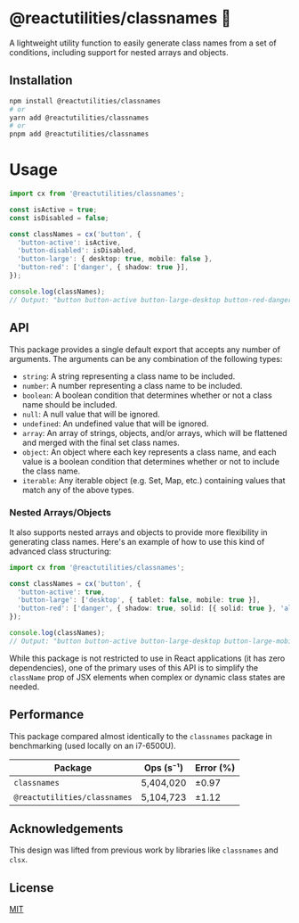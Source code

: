 # @reactutilities/classnames 🎨

A lightweight utility function to easily generate class names from a set of conditions, including support for nested arrays and objects.

## Installation

```bash
npm install @reactutilities/classnames
# or
yarn add @reactutilities/classnames
# or
pnpm add @reactutilities/classnames
```

# Usage

```ts
import cx from '@reactutilities/classnames';

const isActive = true;
const isDisabled = false;

const classNames = cx('button', {
  'button-active': isActive,
  'button-disabled': isDisabled,
  'button-large': { desktop: true, mobile: false },
  'button-red': ['danger', { shadow: true }],
});

console.log(classNames);
// Output: "button button-active button-large-desktop button-red-danger button-red-shadow"
```

## API

This package provides a single default export that accepts any number of arguments. The arguments can be any combination of the following types:

- `string`: A string representing a class name to be included.
- `number`: A number representing a class name to be included.
- `boolean`: A boolean condition that determines whether or not a class name should be included.
- `null`: A null value that will be ignored.
- `undefined`: An undefined value that will be ignored.
- `array`: An array of strings, objects, and/or arrays, which will be flattened and merged with the final set class names.
- `object`: An object where each key represents a class name, and each value is a boolean condition that determines whether or not to include the class name.
- `iterable`: Any iterable object (e.g. Set, Map, etc.) containing values that match any of the above types.

### Nested Arrays/Objects

It also supports nested arrays and objects to provide more flexibility in generating class names. Here's an example of how to use this kind of advanced class structuring:

```ts
import cx from '@reactutilities/classnames';

const classNames = cx('button', {
  'button-active': true,
  'button-large': ['desktop', { tablet: false, mobile: true }],
  'button-red': ['danger', { shadow: true, solid: [{ solid: true }, 'alert'] }],
});

console.log(classNames);
// Output: "button button-active button-large-desktop button-large-mobile button-red-danger button-red-shadow button-red-solid-solid button-red-solid-alert"
```

While this package is not restricted to use in React applications (it has zero dependencies), one of the primary uses of this API is to simplify the `className` prop of JSX elements when complex or dynamic class states are needed.

## Performance

This package compared almost identically to the `classnames` package in benchmarking (used locally on an i7-6500U).

| Package                      | Ops (s⁻¹) | Error (%) |
| ---------------------------- | --------- | --------- |
| `classnames`                 | 5,404,020 | ±0.97     |
| `@reactutilities/classnames` | 5,104,723 | ±1.12     |

## Acknowledgements

This design was lifted from previous work by libraries like `classnames` and `clsx`.

## License

[MIT](https://choosealicense.com/licenses/mit/)
